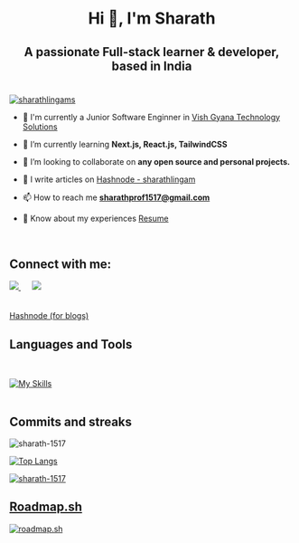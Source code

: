 <h1 align="center">Hi 👋, I'm Sharath</h1>

## <p align="center"> A passionate Full-stack learner & developer, based in India </p>

<br>


<a href="https://twitter.com/sharathlingams" target="blank">
    <img src="https://img.shields.io/twitter/follow/sharathlingams?logo=twitter&style=for-the-badge" alt="sharathlingams" />
</a>
<br>


- 🔭 I'm currently a Junior Software Enginner in [Vish Gyana Technology Solutions](https://vgts.tech/index.html)

- 🌱 I’m currently learning **Next.js, React.js, TailwindCSS**

- 👯 I’m looking to collaborate on **any open source and personal projects.**

- 📝 I write articles on [Hashnode - sharathlingam](https://sharathlingam.hashnode.dev/)

- 📫 How to reach me **<a href="mailto:sharathprof1517@gmail.com">sharathprof1517@gmail.com</a>**

- 📄 Know about my experiences [Resume](https://www.canva.com/design/DAFmO1MihGw/sru1exeNW6AKwwgTA_dK4g/edit?utm_content=DAFmO1MihGw&utm_campaign=designshare&utm_medium=link2&utm_source=sharebutton)

<br>

## Connect with me:
<p align="left">
    <a href="https://twitter.com/sharathlingams" target="blank">
        <img src="https://skillicons.dev/icons?i=twitter" />
    </a>
    &nbsp;&nbsp;&nbsp;&nbsp;
    <a href="https://linkedin.com/in/sharathlingam" target="blank">
        <img src="https://skillicons.dev/icons?i=linkedin" />
    </a>
    <br />
    <br />
    <br />
    <a href="https://hashnode.com/@sharathlingams" target="blank">
        Hashnode (for blogs)
    </a>

</p>

## Languages and Tools
<br>

[![My Skills](https://skillicons.dev/icons?i=js,html,css,scss,react,svelte,tailwind,mongodb,java,md,git,eclipse,figma,maven,mysql,netlify,postman,powershell,spring,vscode&perline=9)](https://skillicons.dev)
<br>
<br>

## Commits and streaks
<p><img align="center" src="https://github-readme-streak-stats.herokuapp.com/?user=sharath-1517&" alt="sharath-1517" /></p>

[![Top Langs](https://github-readme-stats.vercel.app/api/top-langs/?username=sharath-1517&layout=donut-vertical)](https://github.com/anuraghazra/github-readme-stats)
<br>
<p align="left">
    <a href="https://github.com/ryo-ma/github-profile-trophy"><img src="https://github-profile-trophy.vercel.app/?username=sharath-1517" alt="sharath-1517" /></a>
</p>

## [Roadmap.sh](https://roadmap.sh)

<a href="https://roadmap.sh"><img src="https://api.roadmap.sh/v1-badge/wide/64611a01410780a6d9b3e95e?variant=dark&roadmaps=full-stack%2Cfrontend%2Cjava" alt="roadmap.sh"/></a>
